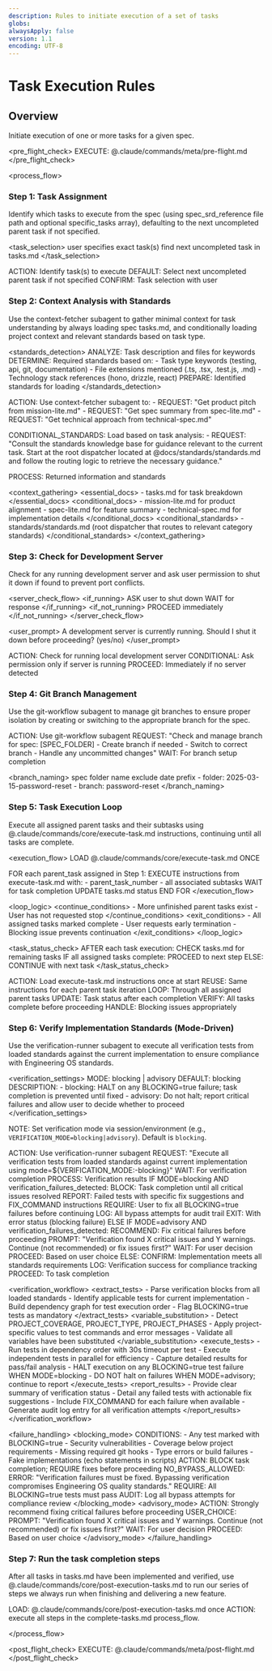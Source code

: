 ```yaml
---
description: Rules to initiate execution of a set of tasks
globs:
alwaysApply: false
version: 1.1
encoding: UTF-8
---
```


# Task Execution Rules

## Overview

Initiate execution of one or more tasks for a given spec.

<pre_flight_check>
  EXECUTE: @.claude/commands/meta/pre-flight.md
</pre_flight_check>

<process_flow>

<step number="1" name="task_assignment">

### Step 1: Task Assignment

Identify which tasks to execute from the spec (using spec_srd_reference file path and optional specific_tasks array), defaulting to the next uncompleted parent task if not specified.

<task_selection>
  <explicit>user specifies exact task(s)</explicit>
  <implicit>find next uncompleted task in tasks.md</implicit>
</task_selection>

<instructions>
  ACTION: Identify task(s) to execute
  DEFAULT: Select next uncompleted parent task if not specified
  CONFIRM: Task selection with user
</instructions>

</step>

<step number="2" subagent="context-fetcher" name="context_analysis">

### Step 2: Context Analysis with Standards

Use the context-fetcher subagent to gather minimal context for task understanding by always loading spec tasks.md, and conditionally loading project context and relevant standards based on task type.

<standards_detection>
  ANALYZE: Task description and files for keywords
  DETERMINE: Required standards based on:
    - Task type keywords (testing, api, git, documentation)
    - File extensions mentioned (.ts, .tsx, .test.js, .md)
    - Technology stack references (hono, drizzle, react)
  PREPARE: Identified standards for loading
</standards_detection>

<instructions>
  ACTION: Use context-fetcher subagent to:
    - REQUEST: "Get product pitch from mission-lite.md"
    - REQUEST: "Get spec summary from spec-lite.md"  
    - REQUEST: "Get technical approach from technical-spec.md"
    
  CONDITIONAL_STANDARDS: Load based on task analysis:
    - REQUEST: "Consult the standards knowledge base for guidance relevant to the current task. Start at the root dispatcher located at @docs/standards/standards.md and follow the routing logic to retrieve the necessary guidance."
    
  PROCESS: Returned information and standards
</instructions>


<context_gathering>
  <essential_docs>
    - tasks.md for task breakdown
  </essential_docs>
  <conditional_docs>
    - mission-lite.md for product alignment
    - spec-lite.md for feature summary
    - technical-spec.md for implementation details
  </conditional_docs>
  <conditional_standards>
    - standards/standards.md (root dispatcher that routes to relevant category standards)
  </conditional_standards>
</context_gathering>

</step>

<step number="3" name="development_server_check">

### Step 3: Check for Development Server

Check for any running development server and ask user permission to shut it down if found to prevent port conflicts.

<server_check_flow>
  <if_running>
    ASK user to shut down
    WAIT for response
  </if_running>
  <if_not_running>
    PROCEED immediately
  </if_not_running>
</server_check_flow>

<user_prompt>
  A development server is currently running.
  Should I shut it down before proceeding? (yes/no)
</user_prompt>

<instructions>
  ACTION: Check for running local development server
  CONDITIONAL: Ask permission only if server is running
  PROCEED: Immediately if no server detected
</instructions>

</step>

<step number="4" subagent="git-workflow" name="git_branch_management">

### Step 4: Git Branch Management

Use the git-workflow subagent to manage git branches to ensure proper isolation by creating or switching to the appropriate branch for the spec.

<instructions>
  ACTION: Use git-workflow subagent
  REQUEST: "Check and manage branch for spec: [SPEC_FOLDER]
            - Create branch if needed
            - Switch to correct branch
            - Handle any uncommitted changes"
  WAIT: For branch setup completion
</instructions>

<branch_naming>
  <source>spec folder name</source>
  <format>exclude date prefix</format>
  <example>
    - folder: 2025-03-15-password-reset
    - branch: password-reset
  </example>
</branch_naming>

</step>

<step number="5" name="task_execution_loop">

### Step 5: Task Execution Loop

Execute all assigned parent tasks and their subtasks using @.claude/commands/core/execute-task.md instructions, continuing until all tasks are complete.

<execution_flow>
  LOAD @.claude/commands/core/execute-task.md ONCE

  FOR each parent_task assigned in Step 1:
    EXECUTE instructions from execute-task.md with:
      - parent_task_number
      - all associated subtasks
    WAIT for task completion
    UPDATE tasks.md status
  END FOR
</execution_flow>

<loop_logic>
  <continue_conditions>
    - More unfinished parent tasks exist
    - User has not requested stop
  </continue_conditions>
  <exit_conditions>
    - All assigned tasks marked complete
    - User requests early termination
    - Blocking issue prevents continuation
  </exit_conditions>
</loop_logic>

<task_status_check>
  AFTER each task execution:
    CHECK tasks.md for remaining tasks
    IF all assigned tasks complete:
      PROCEED to next step
    ELSE:
      CONTINUE with next task
</task_status_check>

<instructions>
  ACTION: Load execute-task.md instructions once at start
  REUSE: Same instructions for each parent task iteration
  LOOP: Through all assigned parent tasks
  UPDATE: Task status after each completion
  VERIFY: All tasks complete before proceeding
  HANDLE: Blocking issues appropriately
</instructions>

</step>

<step number="6" subagent="verification-runner" name="verify_implementation">

### Step 6: Verify Implementation Standards (Mode-Driven)

Use the verification-runner subagent to execute all verification tests from loaded standards against the current implementation to ensure compliance with Engineering OS standards.

  <verification_settings>
    MODE: blocking | advisory
    DEFAULT: blocking
    DESCRIPTION:
      - blocking: HALT on any BLOCKING=true failure; task completion is prevented until fixed
      - advisory: Do not halt; report critical failures and allow user to decide whether to proceed
  </verification_settings>
  
  NOTE: Set verification mode via session/environment (e.g., `VERIFICATION_MODE=blocking|advisory`). Default is `blocking`.

<instructions>
  ACTION: Use verification-runner subagent
  REQUEST: "Execute all verification tests from loaded standards against current implementation using mode=${VERIFICATION_MODE:-blocking}"
  WAIT: For verification completion
  PROCESS: Verification results
  IF MODE=blocking AND verification_failures_detected:
    BLOCK: Task completion until all critical issues resolved
    REPORT: Failed tests with specific fix suggestions and FIX_COMMAND instructions
    REQUIRE: User to fix all BLOCKING=true failures before continuing
    LOG: All bypass attempts for audit trail
    EXIT: With error status (blocking failure)
  ELSE IF MODE=advisory AND verification_failures_detected:
    RECOMMEND: Fix critical failures before proceeding
    PROMPT: "Verification found X critical issues and Y warnings. Continue (not recommended) or fix issues first?"
    WAIT: For user decision
    PROCEED: Based on user choice
  ELSE:
    CONFIRM: Implementation meets all standards requirements
    LOG: Verification success for compliance tracking
    PROCEED: To task completion
</instructions>

<verification_workflow>
  <extract_tests>
    - Parse verification blocks from all loaded standards
    - Identify applicable tests for current implementation
    - Build dependency graph for test execution order
    - Flag BLOCKING=true tests as mandatory
  </extract_tests>
  <variable_substitution>
    - Detect PROJECT_COVERAGE, PROJECT_TYPE, PROJECT_PHASES
    - Apply project-specific values to test commands and error messages
    - Validate all variables have been substituted
  </variable_substitution>
  <execute_tests>
    - Run tests in dependency order with 30s timeout per test
    - Execute independent tests in parallel for efficiency
    - Capture detailed results for pass/fail analysis
    - HALT execution on any BLOCKING=true test failure WHEN MODE=blocking
    - DO NOT halt on failures WHEN MODE=advisory; continue to report
  </execute_tests>
  <report_results>
    - Provide clear summary of verification status
    - Detail any failed tests with actionable fix suggestions
    - Include FIX_COMMAND for each failure when available
    - Generate audit log entry for all verification attempts
  </report_results>
</verification_workflow>

<failure_handling>
  <blocking_mode>
    CONDITIONS:
      - Any test marked with BLOCKING=true
      - Security vulnerabilities
      - Coverage below project requirements
      - Missing required git hooks
      - Type errors or build failures
      - Fake implementations (echo statements in scripts)
    ACTION: BLOCK task completion; REQUIRE fixes before proceeding
    NO_BYPASS_ALLOWED:
      ERROR: "Verification failures must be fixed. Bypassing verification compromises Engineering OS quality standards."
      REQUIRE: All BLOCKING=true tests must pass
      AUDIT: Log all bypass attempts for compliance review
  </blocking_mode>
  <advisory_mode>
    ACTION: Strongly recommend fixing critical failures before proceeding
    USER_CHOICE:
      PROMPT: "Verification found X critical issues and Y warnings. Continue (not recommended) or fix issues first?"
      WAIT: For user decision
      PROCEED: Based on user choice
  </advisory_mode>
</failure_handling>

</step>

<step number="7" name="complete_tasks">

### Step 7: Run the task completion steps

After all tasks in tasks.md have been implemented and verified, use @.claude/commands/core/post-execution-tasks.md to run our series of steps we always run when finishing and delivering a new feature.

<instructions>
  LOAD: @.claude/commands/core/post-execution-tasks.md once
  ACTION: execute all steps in the complete-tasks.md process_flow.
</instructions>

</step>

</process_flow>

<post_flight_check>
  EXECUTE: @.claude/commands/meta/post-flight.md
</post_flight_check>
